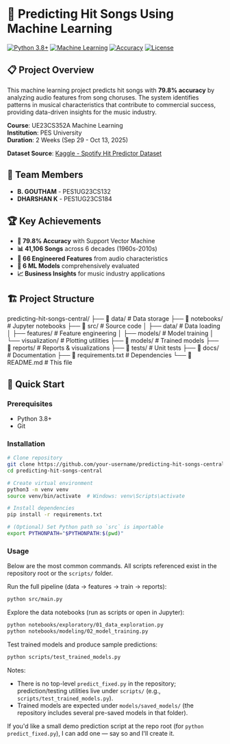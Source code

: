 # 🎵 Predicting Hit Songs Using Machine Learning

[![Python 3.8+](https://img.shields.io/badge/python-3.8+-blue.svg)](https://www.python.org/downloads/)
[![Machine Learning](https://img.shields.io/badge/ML-Scikit--learn-orange.svg)](https://scikit-learn.org/)
[![Accuracy](https://img.shields.io/badge/accuracy-79.8%25-brightgreen.svg)](#-model-performance)
[![License](https://img.shields.io/badge/license-MIT-green.svg)](LICENSE)

## 📋 Project Overview

This machine learning project predicts hit songs with **79.8% accuracy** by analyzing audio features from song choruses. The system identifies patterns in musical characteristics that contribute to commercial success, providing data-driven insights for the music industry.

**Course**: UE23CS352A Machine Learning  
**Institution**: PES University  
**Duration**: 2 Weeks (Sep 29 - Oct 13, 2025)

**Dataset Source**: [Kaggle - Spotify Hit Predictor Dataset](https://www.kaggle.com/datasets/theoverman/the-spotify-hit-predictor-dataset)

## 👥 Team Members

- **B. GOUTHAM** - PES1UG23CS132
- **DHARSHAN K** - PES1UG23CS184

## 🏆 Key Achievements

- **🎯 79.8% Accuracy** with Support Vector Machine
- **📊 41,106 Songs** across 6 decades (1960s-2010s)
- **🔧 66 Engineered Features** from audio characteristics
- **🤖 6 ML Models** comprehensively evaluated
- **📈 Business Insights** for music industry applications

## 🏗️ Project Structure

predicting-hit-songs-central/
├── 📁 data/ # Data storage
├── 📁 notebooks/ # Jupyter notebooks
├── 📁 src/ # Source code
│   ├── data/ # Data loading
│   ├── features/ # Feature engineering
│   ├── models/ # Model training
│   └── visualization/ # Plotting utilities
├── 📁 models/ # Trained models
├── 📁 reports/ # Reports & visualizations
├── 📁 tests/ # Unit tests
├── 📁 docs/ # Documentation
├── 📄 requirements.txt # Dependencies
└── 📄 README.md # This file


## 🚀 Quick Start

### Prerequisites
- Python 3.8+
- Git

### Installation
```bash
# Clone repository
git clone https://github.com/your-username/predicting-hit-songs-central
cd predicting-hit-songs-central

# Create virtual environment
python3 -m venv venv
source venv/bin/activate  # Windows: venv\Scripts\activate

# Install dependencies
pip install -r requirements.txt

# (Optional) Set Python path so `src` is importable
export PYTHONPATH="$PYTHONPATH:$(pwd)"
```

### Usage
Below are the most common commands. All scripts referenced exist in the repository root or the `scripts/` folder.

Run the full pipeline (data -> features -> train -> reports):

```bash
python src/main.py
```

Explore the data notebooks (run as scripts or open in Jupyter):

```bash
python notebooks/exploratory/01_data_exploration.py
python notebooks/modeling/02_model_training.py
```

Test trained models and produce sample predictions:

```bash
python scripts/test_trained_models.py
```

Notes:
- There is no top-level `predict_fixed.py` in the repository; prediction/testing utilities live under `scripts/` (e.g., `scripts/test_trained_models.py`).
- Trained models are expected under `models/saved_models/` (the repository includes several pre-saved models in that folder).

If you'd like a small demo prediction script at the repo root (for `python predict_fixed.py`), I can add one — say so and I'll create it.

